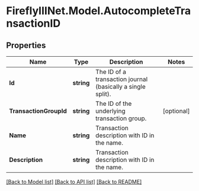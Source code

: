 # FireflyIIINet.Model.AutocompleteTransactionID

## Properties

Name | Type | Description | Notes
------------ | ------------- | ------------- | -------------
**Id** | **string** | The ID of a transaction journal (basically a single split). | 
**TransactionGroupId** | **string** | The ID of the underlying transaction group. | [optional] 
**Name** | **string** | Transaction description with ID in the name. | 
**Description** | **string** | Transaction description with ID in the name. | 

[[Back to Model list]](../README.md#documentation-for-models) [[Back to API list]](../README.md#documentation-for-api-endpoints) [[Back to README]](../README.md)

